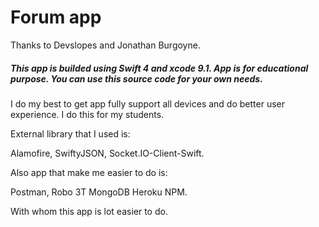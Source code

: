 # Forum app

Thanks to Devslopes and Jonathan Burgoyne.
##### This app is builded using Swift 4 and xcode 9.1. App is for educational purpose. You can use this source code for your own needs. 
I do my best to get app fully support all devices and do better user experience. I do this for my students.

External library that I used is:

Alamofire,
SwiftyJSON,
Socket.IO-Client-Swift.


Also app that make me easier to do is:

Postman,
Robo 3T
MongoDB
Heroku
NPM.

With  whom this app is lot easier to do.